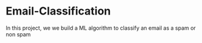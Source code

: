 # Email-Classification
In this project, we we build a ML algorithm to classify an email as a spam or non spam 
